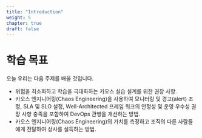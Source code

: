 ```yaml
---
title: "Introduction"
weight: 5
chapter: true
draft: false
---
```


# 학습 목표

오늘 우리는 다음 주제를 배울 것입니다.

- 위험을 최소화하고 학습을 극대화하는 카오스 실습 설계를 위한 권장 사항.
- 카오스 엔지니어링(Chaos Engineering)을 사용하여 모니터링 및 경고(alert) 조정, SLA 및 SLO 설정, Well-Architected 프레임 워크의 안정성 및 운영 우수성 권장 사항 충족을 포함하여 DevOps 관행을 개선하는 방법.
- 카오스 엔지니어링(Chaos Engineering)의 가치를 측정하고 조직의 다른 사람들에게 전달하여 상사를 설득하는 방법.